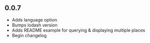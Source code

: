 ## 0.0.7

- Adds language option
- Bumps lodash version
- Adds README example for querying & displaying multiple places
- Begin changelog
